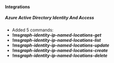 
#### Integrations
##### Azure Active Directory Identity And Access
- Added 5 commands:
- ***!msgraph-identity-ip-named-locations-get***
- ***!msgraph-identity-ip-named-locations-list***
- ***!msgraph-identity-ip-named-locations-update***
- ***!msgraph-identity-ip-named-locations-create***
- ***!msgraph-identity-ip-named-locations-delete***